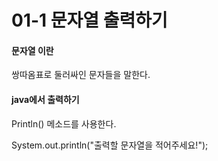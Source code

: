 # 01-1 문자열 출력하기

#### 문자열 이란

쌍따옴표로 둘러싸인 문자들을 말한다.



#### java에서 출력하기

Println() 메소드를 사용한다.

System.out.println("출력할 문자열을 적어주세요!");











